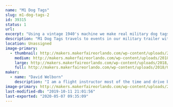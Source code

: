 ```yaml
---
name: "M1 Dog Tags"
slug: m1-dog-tags-2
id: 39315
status: 1
url: 
excerpt: "Using a vintage 1940's machine we make real military dog tags from the WWII through Vietnam time period."
description: "M1 Dog Tags travels to events in our military trailer with our 1940's dog tag machine.  We can make REAL vintage dog tags.  Customers can make custom tags with any message they want or recreate a lost or family heirloom dog tag."
location: Unassigned
image-primary:
  - thumbnail: http://makers.makerfaireorlando.com/wp-content/uploads/2018/09/edited_1468106728427-150x150.jpg
    medium: http://makers.makerfaireorlando.com/wp-content/uploads/2018/09/edited_1468106728427-300x209.jpg
    large: http://makers.makerfaireorlando.com/wp-content/uploads/2018/09/edited_1468106728427-1024x713.jpg
    full: http://makers.makerfaireorlando.com/wp-content/uploads/2018/09/edited_1468106728427.jpg
maker:
  - name: "David Welborn"
    description: "I am a flight instructor most of the time and drive boats at Disney part time. On weekends we like to bring the military trailer out to fun events and make vintage dog tags with any message the customer wants.  Is great to get out there and meet people and honor our military."
image-primary: http://makers.makerfaireorlando.com/wp-content/uploads/2018/09/20161015_101148-1024x576.jpg
last-modified-db: "2019-10-11 21:01:56"
last-exported: "2020-05-07 09:35:09"
---
```

